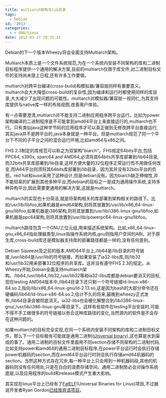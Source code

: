 ```yaml
---
title: multiarch架构与lib目录
tags:
  - Debian
id: '2013'
categories:
  - - GNU/Linux
date: 2012-03-27 19:35:11
---
```


Debian的下一个版本Wheezy将会全面支持Multiarch架构。
<!-- more -->
Multiarch本质上是一个文件系统规范,为在一个系统内安装不同架构的库和二进制目标程序提供一个通用的解决方案,目前的multiarch仅限于库文件,对二进制目标文件的支持尚未提上日程,还有许多工作要做。

multiarch对跨平台编译(cross-build)和模拟器/兼容层同样有重要意义。multiarch会大大降低cross-build的复杂性,因为编译和运行时都使用同样的库目录,大大减少了出现问题的可能性。multiarch对模拟器/兼容层一视同仁,为其支持库提供与native库一样的布局视图,改善用户体验。

有一点需要澄清,multiarch并不能支持二进制应用程序跨平台运行。比如为power架构编译的二进制程序是不可能拿到amd64平台上来直接运行的,multiarch也不行。只有类似java这种字节码的应用程序才可以真正做到无修改跨平台直接运行,其实java并不是跨平台的,java本身就是一种平台。但是multiarch规范了同一个平台下不同的子平台之间的混合运行环境,比如amd64与x86之间。

FHS 2.3制定的库规范可以称之为双架构"biarch"。FHS规定64bits平台,包括PPC64, s390x, sparc64 and AMD64,必须将其64bits共享库部署到/lib64目录,而32bits共享库部署到/lib目录,这样方便大量的32位程序正常运行而不用做任何改变,而IA64平台则须将其64bits库部署到/lib目录，因为其并没有32bits平台的负担。red hat和suse采用了这种设计,但是debian没有。因为biarch缺乏伸缩性,并不能轻易的扩展到其他多种平台,而debian的目标之一是成为通用操作系统,支持多种异构平台,因此需要更通用的解决方案,这就是multiarch。

multiarch的实现也十分简洁,就是将架构相关的库部署到架构相关的路径下。比如/usr/lib/libfoo,如果机器是amd64架构,则将其放置到/usr/lib/x86_64-linux-gnu/libfoo,如果机器是i386架构,则将其放置到/usr/lib/i386-linux-gnu/libfoo,如果机器是ppc64架构,则将其放置到/usr/lib/powerpc64-linux-gnu/libfoo。

multiarch路径包含一个GNU三位元组,用来描述系统架构。比如,x86_64-linux-gnu,x86_64指处理器类型,linux指操作系统内核,gnu则指用户空间的ABI。对于原生库,cross-build库还是模拟器支持库的部署路径都是一样的,没有任何差别。

Debian Squeeze及之前的版本,AMD64平台上,/lib64是/lib目录的符号链接,/usr/lib64是/usr/lib的符号链接。而如果安装了ia32-libs库,则/lib32和/usr/lib32用来部署32位程序的共享库。这并没有遵守FHS 2.3的规定。从Wheezy开始,Debian全面支持multiarch架构。/lib64,/usr/lib64,/lib32,/usr/lib32等和ia32-libs库都是debian要消灭的目标,现在testing AMD64版本中,/lib64目录下还只剩一个符号链接ld-linux-x86-64.so.2,指向/lib/x86_64-linux-gnu/ld-2.13.so,这是因为bash的大部分命令还在硬编码/lib64/ld-linux-x86-64.so.2,估计不久的将来,最晚到wheezy正式发布,/lib64目录会被彻底消灭。ia32-libs也会被化解整合到/lib/i386-linux-gnu/,/usr/lib/i386-linux-gnu等目录下。这样有些软件在testing平台安装时,可能不得不手工做很多的符号链接以弥合这种库路径的变化,当然源内的软件是不会存在这种问题的。

如果multiarch的目标完全实现,在同一个系统内安装不同架构的库和二进制目标文件。那么下一个目标极有可能就是通用二进制([Universal binary](http://en.wikipedia.org/wiki/Universal_binary)),这也算是水到渠成的事了。通用二进制的目标文件里面用不同section存储不同架构的二进制代码,比如支持power和amd64的通用二进制目标程序,在power平台运行时会执行存储power机器码的section,而在amd64平台运行时则会执行存储amd64机器码的section。当然这种方式存在冗余,每一种平台上只会用到一种机器码段,其他的机器码则没有任何用处,只是在白白的浪费存储空间。通用二进制势必会对操作系统底层,以及应用程序的build和release模式产生重大影响。

其实现在linux平台上已经有了[FatELF](http://icculus.org/fatelf/)(Universal Binaries for Linux)项目,不过据说开发者Ryan Gordon[已经放弃该项目](http://techsingular.net/?p=480)。